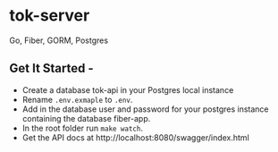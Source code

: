 # tok-server

Go, Fiber, GORM, Postgres

## Get It Started -

- Create a database tok-api in your Postgres local instance
- Rename `.env.exmaple` to `.env`.
- Add in the database user and password for your postgres instance containing the database fiber-app.
- In the root folder run `make watch`.
- Get the API docs at http://localhost:8080/swagger/index.html



